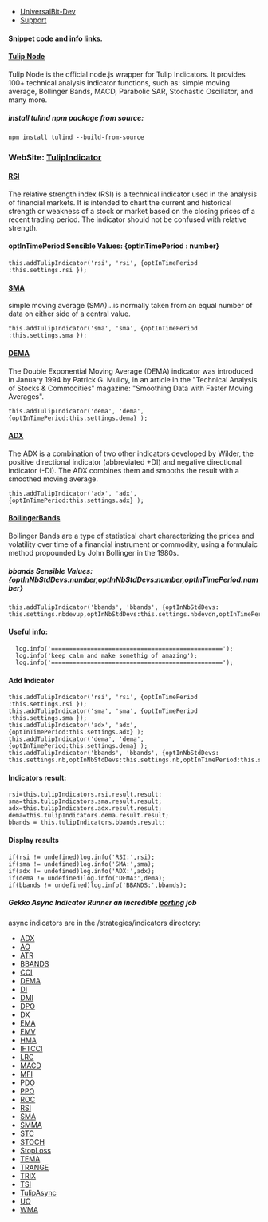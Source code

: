 * [UniversalBit-Dev](https://github.com/universalbit-dev/gekko-m4)
* [Support](https://github.com/universalbit-dev/universalbit-dev/tree/main/support)

#### Snippet code and info links.

#### [Tulip Node](https://www.npmjs.com/package/tulind)
Tulip Node is the official node.js wrapper for Tulip Indicators. It provides 100+ technical analysis indicator functions, such as: simple moving average, Bollinger Bands, MACD, Parabolic SAR, Stochastic Oscillator, and many more.

##### install tulind npm package from source:
```
npm install tulind --build-from-source
```

### WebSite: [TulipIndicator](https://tulipindicators.org/)

#### [RSI](https://en.wikipedia.org/wiki/Relative_strength_index)
The relative strength index (RSI) is a technical indicator used in the analysis of financial markets. It is intended to chart the current and historical strength or weakness of a stock or market based on the closing prices of a recent trading period. The indicator should not be confused with relative strength.

#### optInTimePeriod Sensible Values: {optInTimePeriod : number}
```
this.addTulipIndicator('rsi', 'rsi', {optInTimePeriod :this.settings.rsi });
```

#### [SMA](https://en.wikipedia.org/wiki/Moving_average)
simple moving average (SMA)...is normally taken from an equal number of data on either side of a central value. 
```
this.addTulipIndicator('sma', 'sma', {optInTimePeriod :this.settings.sma });
```

#### [DEMA](https://en.wikipedia.org/wiki/Double_exponential_moving_average)
The Double Exponential Moving Average (DEMA) indicator was introduced in January 1994 by Patrick G. Mulloy, 
in an article in the "Technical Analysis of Stocks & Commodities" magazine: 
"Smoothing Data with Faster Moving Averages".

```
this.addTulipIndicator('dema', 'dema', {optInTimePeriod:this.settings.dema} );
```

#### [ADX](https://en.wikipedia.org/wiki/Average_directional_movement_index)
The ADX is a combination of two other indicators developed by Wilder, the positive directional indicator (abbreviated +DI) and negative directional indicator (-DI).
The ADX combines them and smooths the result with a smoothed moving average.
```
this.addTulipIndicator('adx', 'adx',{optInTimePeriod:this.settings.adx} );
```

#### [BollingerBands](https://en.wikipedia.org/wiki/Bollinger_Bands)
Bollinger Bands are a type of statistical chart characterizing the prices and volatility over time of a financial instrument or commodity, using a formulaic method propounded by John Bollinger in the 1980s.

##### bbands Sensible Values: {optInNbStdDevs:number,optInNbStdDevs:number,optInTimePeriod:number}
```
this.addTulipIndicator('bbands', 'bbands', {optInNbStdDevs: this.settings.nbdevup,optInNbStdDevs:this.settings.nbdevdn,optInTimePeriod:this.settings.bbands});
```

#### Useful info:
```
  log.info('================================================');
  log.info('keep calm and make somethig of amazing');
  log.info('================================================');
```

#### Add Indicator
```
this.addTulipIndicator('rsi', 'rsi', {optInTimePeriod :this.settings.rsi });
this.addTulipIndicator('sma', 'sma', {optInTimePeriod :this.settings.sma });
this.addTulipIndicator('adx', 'adx',{optInTimePeriod:this.settings.adx} );
this.addTulipIndicator('dema', 'dema', {optInTimePeriod:this.settings.dema} );
this.addTulipIndicator('bbands', 'bbands', {optInNbStdDevs: this.settings.nb,optInNbStdDevs:this.settings.nb,optInTimePeriod:this.settings.bbands});
```

#### Indicators result: 
```
rsi=this.tulipIndicators.rsi.result.result;
sma=this.tulipIndicators.sma.result.result;
adx=this.tulipIndicators.adx.result.result;
dema=this.tulipIndicators.dema.result.result;
bbands = this.tulipIndicators.bbands.result;
```

#### Display results
```
if(rsi != undefined)log.info('RSI:',rsi);
if(sma != undefined)log.info('SMA:',sma);
if(adx != undefined)log.info('ADX:',adx);
if(dema != undefined)log.info('DEMA:',dema);
if(bbands != undefined)log.info('BBANDS:',bbands);
```

##### Gekko Async Indicator Runner an incredible [porting](https://en.wikipedia.org/wiki/Porting) job
async indicators are in the /strategies/indicators directory:

* [ADX](https://github.com/universalbit-dev/gekko-m4/blob/master/strategies/indicators/ADX.js)
* [AO](https://github.com/universalbit-dev/gekko-m4/blob/master/strategies/indicators/AO.js)
* [ATR](https://github.com/universalbit-dev/gekko-m4/blob/master/strategies/indicators/ATR.js)
* [BBANDS](https://github.com/universalbit-dev/gekko-m4/blob/master/strategies/indicators/BBANDS.js)
* [CCI](https://github.com/universalbit-dev/gekko-m4/blob/master/strategies/indicators/CCI.js)
* [DEMA](https://github.com/universalbit-dev/gekko-m4/blob/master/strategies/indicators/DEMA.js)
* [DI](https://github.com/universalbit-dev/gekko-m4/blob/master/strategies/indicators/DI.js)
* [DMI](https://github.com/universalbit-dev/gekko-m4/blob/master/strategies/indicators/DMI.js)
* [DPO](https://github.com/universalbit-dev/gekko-m4/blob/master/strategies/indicators/DPO.js)
* [DX](https://github.com/universalbit-dev/gekko-m4/blob/master/strategies/indicators/DX.js)
* [EMA](https://github.com/universalbit-dev/gekko-m4/blob/master/strategies/indicators/EMA.js)
* [EMV](https://github.com/universalbit-dev/gekko-m4/blob/master/strategies/indicators/EMV.js)
* [HMA](https://github.com/universalbit-dev/gekko-m4/blob/master/strategies/indicators/HMA.js)
* [IFTCCI](https://github.com/universalbit-dev/gekko-m4/blob/master/strategies/indicators/IFTCCI.js)
* [LRC](https://github.com/universalbit-dev/gekko-m4/blob/master/strategies/indicators/LRC.js)
* [MACD](https://github.com/universalbit-dev/gekko-m4/blob/master/strategies/indicators/MACD.js)
* [MFI](https://github.com/universalbit-dev/gekko-m4/blob/master/strategies/indicators/MFI.js)
* [PDO](https://github.com/universalbit-dev/gekko-m4/blob/master/strategies/indicators/PDO.js)
* [PPO](https://github.com/universalbit-dev/gekko-m4/blob/master/strategies/indicators/PPO.js)
* [ROC](https://github.com/universalbit-dev/gekko-m4/blob/master/strategies/indicators/ROC.js)
* [RSI](https://github.com/universalbit-dev/gekko-m4/blob/master/strategies/indicators/RSI.js)
* [SMA](https://github.com/universalbit-dev/gekko-m4/blob/master/strategies/indicators/SMA.js)
* [SMMA](https://github.com/universalbit-dev/gekko-m4/blob/master/strategies/indicators/SMMA.js)
* [STC](https://github.com/universalbit-dev/gekko-m4/blob/master/strategies/indicators/STC.js)
* [STOCH](https://github.com/universalbit-dev/gekko-m4/blob/master/strategies/indicators/STOCH.js)
* [StopLoss](https://github.com/universalbit-dev/gekko-m4/blob/master/strategies/indicators/StopLoss.js)
* [TEMA](https://github.com/universalbit-dev/gekko-m4/blob/master/strategies/indicators/TEMA.js)
* [TRANGE](https://github.com/universalbit-dev/gekko-m4/blob/master/strategies/indicators/TRANGE.js)
* [TRIX](https://github.com/universalbit-dev/gekko-m4/blob/master/strategies/indicators/TRIX.js)
* [TSI](https://github.com/universalbit-dev/gekko-m4/blob/master/strategies/indicators/TSI.js)
* [TulipAsync](https://github.com/universalbit-dev/gekko-m4/blob/master/strategies/indicators/TulipAsync.js)
* [UO](https://github.com/universalbit-dev/gekko-m4/blob/master/strategies/indicators/UO.js)
* [WMA](https://github.com/universalbit-dev/gekko-m4/blob/master/strategies/indicators/WMA.js)













